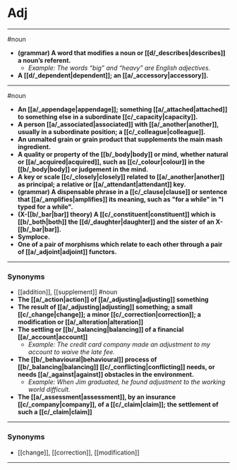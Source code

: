 # Adj
---
#noun
- **(grammar) A word that modifies a noun or [[d/_describes|describes]] a noun’s referent.**
	- _Example: The words “big” and “heavy” are English adjectives._
- **A [[d/_dependent|dependent]]; an [[a/_accessory|accessory]].**
---
#noun
- **An [[a/_appendage|appendage]]; something [[a/_attached|attached]] to something else in a subordinate [[c/_capacity|capacity]].**
- **A person [[a/_associated|associated]] with [[a/_another|another]], usually in a subordinate position; a [[c/_colleague|colleague]].**
- **An unmalted grain or grain product that supplements the main mash ingredient.**
- **A quality or property of the [[b/_body|body]] or mind, whether natural or [[a/_acquired|acquired]], such as [[c/_colour|colour]] in the [[b/_body|body]] or judgement in the mind.**
- **A key or scale [[c/_closely|closely]] related to [[a/_another|another]] as principal; a relative or [[a/_attendant|attendant]] key.**
- **(grammar) A dispensable phrase in a [[c/_clause|clause]] or sentence that [[a/_amplifies|amplifies]] its meaning, such as "for a while" in "I typed for a while".**
- **(X-[[b/_bar|bar]] theory) A [[c/_constituent|constituent]] which is [[b/_both|both]] the [[d/_daughter|daughter]] and the sister of an X-[[b/_bar|bar]].**
- **Symploce.**
- **One of a pair of morphisms which relate to each other through a pair of [[a/_adjoint|adjoint]] functors.**
---
### Synonyms
- [[addition]], [[supplement]]
#noun
- **The [[a/_action|action]] of [[a/_adjusting|adjusting]] something**
- **The result of [[a/_adjusting|adjusting]] something; a small [[c/_change|change]]; a minor [[c/_correction|correction]]; a modification or [[a/_alteration|alteration]]**
- **The settling or [[b/_balancing|balancing]] of a financial [[a/_account|account]]**
	- _Example: The credit card company made an adjustment to my account to waive the late fee._
- **The [[b/_behavioural|behavioural]] process of [[b/_balancing|balancing]] [[c/_conflicting|conflicting]] needs, or needs [[a/_against|against]] obstacles in the environment.**
	- _Example: When Jim graduated, he found adjustment to the working world difficult._
- **The [[a/_assessment|assessment]], by an insurance [[c/_company|company]], of a [[c/_claim|claim]]; the settlement of such a [[c/_claim|claim]]**
---
### Synonyms
- [[change]], [[correction]], [[modification]]
---
